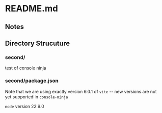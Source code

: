 # README.md
## Notes
## Directory Strucuture

### second/

test of console ninja 

### second/package.json

Note that we are using exactly version 6.0.1 of `vite` -- new versions are not yet supported in `console-ninja`

`node` version 22.9.0

